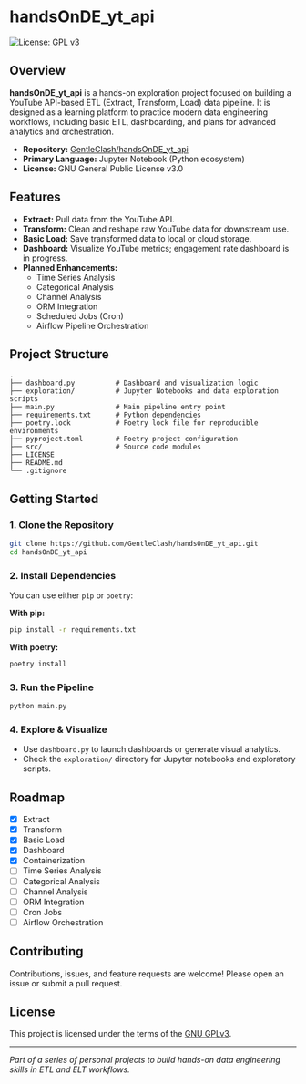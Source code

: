 # handsOnDE_yt_api

[![License: GPL v3](https://img.shields.io/badge/License-GPLv3-blue.svg)](LICENSE)

## Overview

**handsOnDE_yt_api** is a hands-on exploration project focused on building a YouTube API-based ETL (Extract, Transform, Load) data pipeline. It is designed as a learning platform to practice modern data engineering workflows, including basic ETL, dashboarding, and plans for advanced analytics and orchestration.

- **Repository:** [GentleClash/handsOnDE_yt_api](https://github.com/GentleClash/handsOnDE_yt_api)
- **Primary Language:** Jupyter Notebook (Python ecosystem)
- **License:** GNU General Public License v3.0

## Features

- **Extract:** Pull data from the YouTube API.
- **Transform:** Clean and reshape raw YouTube data for downstream use.
- **Basic Load:** Save transformed data to local or cloud storage.
- **Dashboard:** Visualize YouTube metrics; engagement rate dashboard is in progress.
- **Planned Enhancements:**
  - Time Series Analysis
  - Categorical Analysis
  - Channel Analysis
  - ORM Integration
  - Scheduled Jobs (Cron)
  - Airflow Pipeline Orchestration

## Project Structure

```
.
├── dashboard.py          # Dashboard and visualization logic
├── exploration/          # Jupyter Notebooks and data exploration scripts
├── main.py               # Main pipeline entry point
├── requirements.txt      # Python dependencies
├── poetry.lock           # Poetry lock file for reproducible environments
├── pyproject.toml        # Poetry project configuration
├── src/                  # Source code modules
├── LICENSE
├── README.md
└── .gitignore
```

## Getting Started

### 1. Clone the Repository

```bash
git clone https://github.com/GentleClash/handsOnDE_yt_api.git
cd handsOnDE_yt_api
```

### 2. Install Dependencies

You can use either `pip` or `poetry`:

**With pip:**
```bash
pip install -r requirements.txt
```

**With poetry:**
```bash
poetry install
```

### 3. Run the Pipeline

```bash
python main.py
```

### 4. Explore & Visualize

- Use `dashboard.py` to launch dashboards or generate visual analytics.
- Check the `exploration/` directory for Jupyter notebooks and exploratory scripts.

## Roadmap

- [x] Extract
- [x] Transform
- [x] Basic Load
- [x] Dashboard
- [x] Containerization
- [ ] Time Series Analysis
- [ ] Categorical Analysis
- [ ] Channel Analysis
- [ ] ORM Integration
- [ ] Cron Jobs
- [ ] Airflow Orchestration

## Contributing

Contributions, issues, and feature requests are welcome! Please open an issue or submit a pull request.

## License

This project is licensed under the terms of the [GNU GPLv3](LICENSE).

---
*Part of a series of personal projects to build hands-on data engineering skills in ETL and ELT workflows.*
